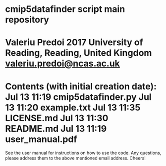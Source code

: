 cmip5datafinder script main repository
======================================
Valeriu Predoi 2017
University of Reading, Reading, United Kingdom
valeriu.predoi@ncas.ac.uk
=======================================
Contents (with initial creation date):
Jul 13 11:19 cmip5datafinder.py
Jul 13 11:20 example.txt
Jul 13 11:35 LICENSE.md
Jul 13 11:30 README.md
Jul 13 11:19 user\_manual.pdf
=======================================
See the user manual for instructions
on how to use the code. Any questions, please
address them to the above mentioned email address.
Cheers!


